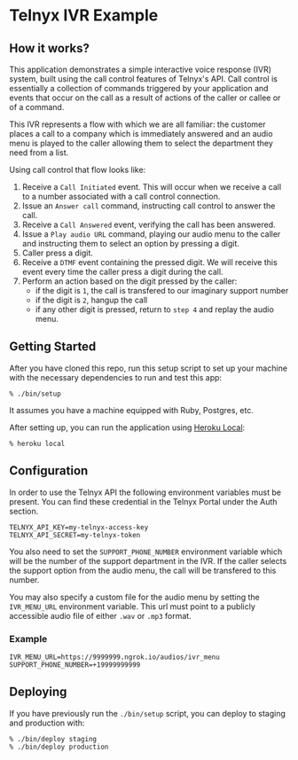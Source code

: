 # Telnyx IVR Example

## How it works?

This application demonstrates a simple interactive voice response (IVR) system,
built using the call control features of Telnyx's API. Call control is
essentially a collection of commands triggered by your application and events
that occur on the call as a result of actions of the caller or callee or of a
command.

This IVR represents a flow with which we are all familiar: the customer places
a call to a company which is immediately answered and an audio menu is played to
the caller allowing them to select the department they need from a list.

Using call control that flow looks like:

1. Receive a `Call Initiated` event. This will occur when we receive a call
to a number associated with a call control connection.
2. Issue an `Answer call` command, instructing call control to answer the
call.
3. Receive a `Call Answered` event, verifying the call has been answered.
4. Issue a `Play audio URL` command, playing our audio menu to the caller and
instructing them to select an option by pressing a digit.
5. Caller press a digit.
6. Receive a `DTMF` event containing the pressed digit. We will receive
this event every time the caller press a digit during the call.
7. Perform an action based on the digit pressed by the caller:
	* if the digit is `1`, the call is transfered to our imaginary support number
	* if the digit is `2`, hangup the call
	* if any other digit is pressed, return to `step 4` and replay the audio menu.

## Getting Started

After you have cloned this repo, run this setup script to set up your machine
with the necessary dependencies to run and test this app:

    % ./bin/setup

It assumes you have a machine equipped with Ruby, Postgres, etc.

After setting up, you can run the application using [Heroku Local]:

    % heroku local

[Heroku Local]: https://devcenter.heroku.com/articles/heroku-local

## Configuration
In order to use the Telnyx API the following environment variables must be
present. You can find these credential in the Telnyx Portal
under the Auth section.

```
TELNYX_API_KEY=my-telnyx-access-key
TELNYX_API_SECRET=my-telnyx-token
```

You also need to set the `SUPPORT_PHONE_NUMBER` environment variable which will
be the number of the support department in the IVR. If the caller selects the
support option from the audio menu, the call will be transfered to this number.

You may also specify a custom file for the audio menu by setting the
`IVR_MENU_URL` environment variable. This url must point to a publicly
accessible audio file of either `.wav` or `.mp3` format.

### Example

```
IVR_MENU_URL=https://9999999.ngrok.io/audios/ivr_menu
SUPPORT_PHONE_NUMBER=+19999999999
```

## Deploying

If you have previously run the `./bin/setup` script,
you can deploy to staging and production with:

    % ./bin/deploy staging
    % ./bin/deploy production
